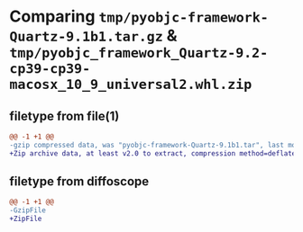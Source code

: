 # Comparing `tmp/pyobjc-framework-Quartz-9.1b1.tar.gz` & `tmp/pyobjc_framework_Quartz-9.2-cp39-cp39-macosx_10_9_universal2.whl.zip`

## filetype from file(1)

```diff
@@ -1 +1 @@
-gzip compressed data, was "pyobjc-framework-Quartz-9.1b1.tar", last modified: Sun Mar 26 11:34:56 2023, max compression
+Zip archive data, at least v2.0 to extract, compression method=deflate
```

## filetype from diffoscope

```diff
@@ -1 +1 @@
-GzipFile
+ZipFile
```

